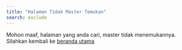 ```yaml
---
title: "Halaman Tidak Master Temukan"
search: exclude
---  
```


Mohon maaf, halaman yang anda cari, master tidak menemukannya. Silahkan kembali ke <a href="/">beranda utama</a>
